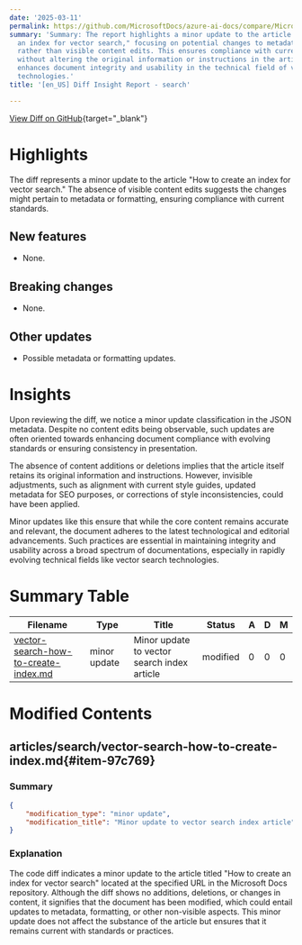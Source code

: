```yaml
---
date: '2025-03-11'
permalink: https://github.com/MicrosoftDocs/azure-ai-docs/compare/MicrosoftDocs:583ed79...MicrosoftDocs:f35ae63
summary: 'Summary: The report highlights a minor update to the article "How to create
  an index for vector search," focusing on potential changes to metadata or formatting
  rather than visible content edits. This ensures compliance with current standards
  without altering the original information or instructions in the article. The update
  enhances document integrity and usability in the technical field of vector search
  technologies.'
title: '[en_US] Diff Insight Report - search'

---
```


[View Diff on GitHub](https://github.com/MicrosoftDocs/azure-ai-docs/compare/MicrosoftDocs:583ed79...MicrosoftDocs:f35ae63){target="_blank"}

# Highlights
The diff represents a minor update to the article "How to create an index for vector search." The absence of visible content edits suggests the changes might pertain to metadata or formatting, ensuring compliance with current standards.

## New features
- None.

## Breaking changes
- None.

## Other updates
- Possible metadata or formatting updates.

# Insights
Upon reviewing the diff, we notice a minor update classification in the JSON metadata. Despite no content edits being observable, such updates are often oriented towards enhancing document compliance with evolving standards or ensuring consistency in presentation.

The absence of content additions or deletions implies that the article itself retains its original information and instructions. However, invisible adjustments, such as alignment with current style guides, updated metadata for SEO purposes, or corrections of style inconsistencies, could have been applied.

Minor updates like this ensure that while the core content remains accurate and relevant, the document adheres to the latest technological and editorial advancements. Such practices are essential in maintaining integrity and usability across a broad spectrum of documentations, especially in rapidly evolving technical fields like vector search technologies.

# Summary Table
|  Filename  | Type |    Title    | Status | A  | D  | M  |
|------------|------|-------------|--------|----|----|----|
| [vector-search-how-to-create-index.md](#item-97c769) | minor update | Minor update to vector search index article | modified | 0 | 0 | 0 | 


# Modified Contents
## articles/search/vector-search-how-to-create-index.md{#item-97c769}

### Summary

```json
{
    "modification_type": "minor update",
    "modification_title": "Minor update to vector search index article"
}
```

### Explanation
The code diff indicates a minor update to the article titled "How to create an index for vector search" located at the specified URL in the Microsoft Docs repository. Although the diff shows no additions, deletions, or changes in content, it signifies that the document has been modified, which could entail updates to metadata, formatting, or other non-visible aspects. This minor update does not affect the substance of the article but ensures that it remains current with standards or practices.


